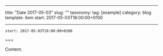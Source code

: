 
---
title: "Date 2017-05-03"
slug: ""
taxonomy:
tag: [example]
category: blog
template: item
start: 2017-05-03T18:00:00+0100

---

``start: 2017-05-03T18:00:00+0100``

===

Content.
